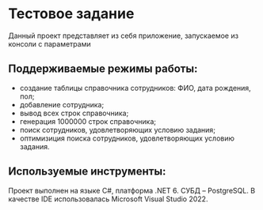# Тестовое задание
Данный проект представляет из себя приложение, запускаемое из консоли с параметрами
## Поддерживаемые режимы работы:
- создание таблицы справочника сотрудников: ФИО, дата рождения, пол;
- добавление сотрудника;
- вывод всех строк справочника;
- генерация 1000000 строк справочника;
- поиск сотрудников, удовлетворяющих условию задания;
- оптимизиция поиска сотрудников, удовлетворяющих условию задания.
## Используемые инструменты:

Проект выполнен на языке C#, платформа .NET 6. СУБД – PostgreSQL. В качестве IDE использовалась Microsoft Visual Studio 2022.